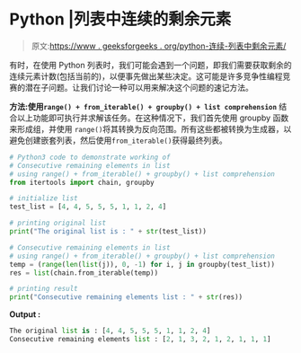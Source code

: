 # Python |列表中连续的剩余元素

> 原文:[https://www . geeksforgeeks . org/python-连续-列表中剩余元素/](https://www.geeksforgeeks.org/python-consecutive-remaining-elements-in-list/)

有时，在使用 Python 列表时，我们可能会遇到一个问题，即我们需要获取剩余的连续元素计数(包括当前的)，以便事先做出某些决定。这可能是许多竞争性编程竞赛的潜在子问题。让我们讨论一种可以用来解决这个问题的速记方法。

**方法:使用`range() + from_iterable() + groupby() + list comprehension`**
结合以上功能即可执行并求解该任务。在这种情况下，我们首先使用 groupby 函数来形成组，并使用 `range()`将其转换为反向范围。所有这些都被转换为生成器，以避免创建嵌套列表，然后使用`from_iterable()`获得最终列表。

```py
# Python3 code to demonstrate working of
# Consecutive remaining elements in list
# using range() + from_iterable() + groupby() + list comprehension
from itertools import chain, groupby

# initialize list
test_list = [4, 4, 5, 5, 5, 1, 1, 2, 4]

# printing original list
print("The original list is : " + str(test_list))

# Consecutive remaining elements in list
# using range() + from_iterable() + groupby() + list comprehension
temp = (range(len(list(j)), 0, -1) for i, j in groupby(test_list))
res = list(chain.from_iterable(temp))

# printing result
print("Consecutive remaining elements list : " + str(res))
```

**Output :**

```py
The original list is : [4, 4, 5, 5, 5, 1, 1, 2, 4]
Consecutive remaining elements list : [2, 1, 3, 2, 1, 2, 1, 1, 1]

```